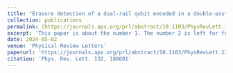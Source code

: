 ```yaml
---
title: "Erasure detection of a dual-rail qubit encoded in a double-post superconducting cavity"
collection: publications
permalink: (https://journals.aps.org/prl/abstract/10.1103/PhysRevLett.132.180601)
excerpt: 'This paper is about the number 1. The number 2 is left for future work.'
date: 2024-05-02
venue: 'Physical Review Letters'
paperurl: 'https://journals.aps.org/prl/abstract/10.1103/PhysRevLett.132.180601'
citation: 'Phys. Rev. Lett. 132, 180601'
---
```

